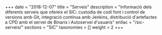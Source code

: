 +++
date        = "2018-12-07"
title       = "Serveis"
description = "Informació dels diferents serveis que ofereix el SIC: custodia de codi font i control de versions amb Git, integració contínua amb Jenkins, distribució d'artefactes a CPD amb el servei de Binaris i Autoservei d'usuaris"
enllac		= "/sic-serveis/"
sections    = "SIC"
taxonomies  = []
weight 		= 2
+++
